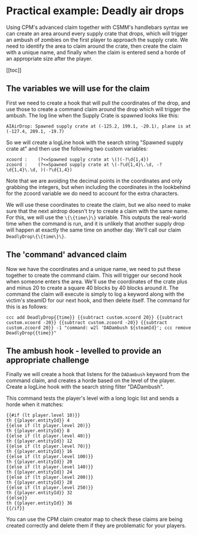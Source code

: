 # Practical example: Deadly air drops

Using CPM's advanced claim together with CSMM's handlebars syntax we can create an area around every supply crate that drops, which will trigger an ambush of zombies on the first player to approach the supply crate. We need to identify the area to claim around the crate, then create the claim with a unique name, and finally when the claim is entered send a horde of an appropriate size after the player.

[[toc]]

## The variables we will use for the claim

First we need to create a hook that will pull the coordinates of the drop, and use those to create a command claim around the drop which will trigger the ambush. The log line when the Supply Crate is spawned looks like this:

```
AIAirDrop: Spawned supply crate at (-125.2, 199.1, -20.1), plane is at (-127.4, 209.1, -19.7)
```

So we will create a logLine hook with the search string "Spawned supply crate at" and then use the following two custom variables:

```
xcoord :    (?<=Spawned supply crate at \()(-?\d{1,4})
zcoord :    (?<=Spawned supply crate at \(-?\d{1,4}\.\d, -?\d{1,4}\.\d, )(-?\d{1,4})
```

Note that we are avoiding the decimal points in the coordinates and only grabbing the integers, but when including the coordinates in the lookbehind for the zcoord variable we do need to account for the extra characters.

We will use these coordinates to create the claim, but we also need to make sure that the next airdrop doesn't try to create a claim with the same name. For this, we will use the `\{\{time\}\}` variable. This outputs the real-world time when the command is run, and it is unlikely that another supply drop will happen at exactly the same time on another day. We'll call our claim `DeadlyDrop\{\{time\}\}`.

## The 'command' advanced claim

Now we have the coordinates and a unique name, we need to put these together to create the command claim. This will trigger our second hook when someone enters the area. We'll use the coordinates of the crate plus and minus 20 to create a square 40 blocks by 40 blocks around it. The command the claim will execute is simply to log a keyword along with the victim's steamID for our next hook, and then delete itself. The command for this is as follows:

```
ccc add DeadlyDrop{{time}} {{subtract custom.xcoord 20}} {{subtract custom.xcoord -20}} {{subtract custom.zcoord -20}} {{subtract custom.zcoord 20}} -1 "command: w2l 'DADambush ${steamId}'; ccc remove DeadlyDrop{{time}}"
```

## The ambush hook - levelled to provide an appropriate challenge

Finally we will create a hook that listens for the `DADambush` keyword from the command claim, and creates a horde based on the level of the player. Create a logLine hook with the search string filter "DADambush".

This command tests the player's level with a long logic list and sends a horde when it matches:

```
{{#if (lt player.level 10)}}
th {{player.entityId}} 4
{{else if (lt player.level 20)}}
th {{player.entityId}} 8
{{else if (lt player.level 40)}}
th {{player.entityId}} 12
{{else if (lt player.level 70)}}
th {{player.entityId}} 16
{{else if (lt player.level 100)}}
th {{player.entityId}} 20
{{else if (lt player.level 140)}}
th {{player.entityId}} 24
{{else if (lt player.level 200)}}
th {{player.entityId}} 28
{{else if (lt player.level 250)}}
th {{player.entityId}} 32
{{else}}
th {{player.entityId}} 36
{{/if}}
```

You can use the CPM claim creator map to check these claims are being created correctly and delete them if they are problematic for your players.
